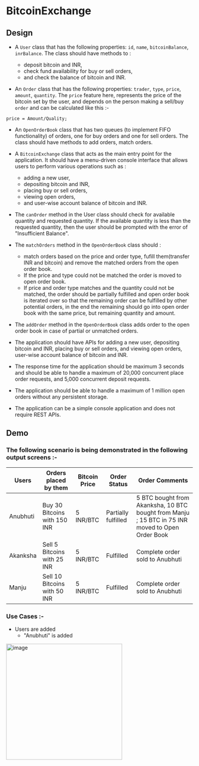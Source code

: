 # BitcoinExchange  
  
## Design  

* A `User` class that has the following properties: `id`, `name`, `bitcoinBalance`, `inrBalance`. The class should have methods to :
  * deposit bitcoin and INR, 
  * check fund availability for buy or sell orders, 
  * and check the balance of bitcoin and INR. 

* An `Order` class that has the following properties: `trader`, `type`, `price`, `amount`, `quantity`. The `price` feature here, represents the price of the bitcoin set by the user, and depends on the person making a sell/buy `order` and can be calculated like this :-  
```
price = Amount/Quality;
```

* An `OpenOrderBook` class that has two queues (to implement FIFO functionality) of orders, one for buy orders and one for sell orders. The class should have methods to add orders, match orders.  

* A `BitcoinExchange` class that acts as the main entry point for the application. It should have a menu-driven console interface that allows users to perform various operations such as :
  * adding a new user, 
  * depositing bitcoin and INR, 
  * placing buy or sell orders,  
  * viewing open orders, 
  * and user-wise account balance of bitcoin and INR.  

* The `canOrder` method in the User class should check for available quantity and requested quantity. If the available quantity is less than the requested quantity, then the user should be prompted with the error of "Insufficient Balance".  

* The `matchOrders` method in the `OpenOrderBook` class should :  
    * match orders based on the price and order type, fufill them(transfer INR and bitcoin) and remove the matched orders from the open order book. 
    * If the price and type could not be matched the order is moved to open order book. 
    * If price and order type matches and the quantity could not be matched, the order should be partially fulfilled and open order book is iterated over so that the       remaining order can be fulfilled by other potential orders, in the end the remaining should go into open order book with the same price, but remaining quantity       and amount.

* The `addOrder` method in the `OpenOrderBook` class adds order to the open order book in case of partial or unmatched orders.
* The application should have APIs for adding a new user, depositing bitcoin and INR, placing buy or sell orders, and viewing open orders, user-wise account balance of bitcoin and INR.  

* The response time for the application should be maximum 3 seconds and should be able to handle a maximum of 20,000 concurrent place order requests, and 5,000 concurrent deposit requests.  

* The application should be able to handle a maximum of 1 million open orders without any persistent storage.  

* The application can be a simple console application and does not require REST APIs.  

## Demo  

### The following scenario is being demonstrated in the following output screens :-  

| Users  | Orders placed by them | Bitcoin Price  | Order Status | Order Comments |
| ------------- | ------------- | ------------- | ------------- | ------------- | 
| Anubhuti | Buy 30 Bitcoins with 150 INR  | 5 INR/BTC | Partially fulfilled | 5 BTC bought from Akanksha, 10 BTC bought from Manju ; 15 BTC in 75 INR moved to Open Order Book |
| Akanksha  | Sell 5 Bitcoins with 25 INR | 5 INR/BTC  | Fulfilled | Complete order sold to Anubhuti |
| Manju  | Sell 10 Bitcoins with 50 INR | 5 INR/BTC  | Fulfilled | Complete order sold to Anubhuti |


### Use Cases :-  

* Users are added 
  * "Anubhuti" is added
 <img width="313" alt="image" src="https://user-images.githubusercontent.com/56643076/212564389-c01dac14-a881-40ac-9c9c-b9d8a3bc53c7.png">

